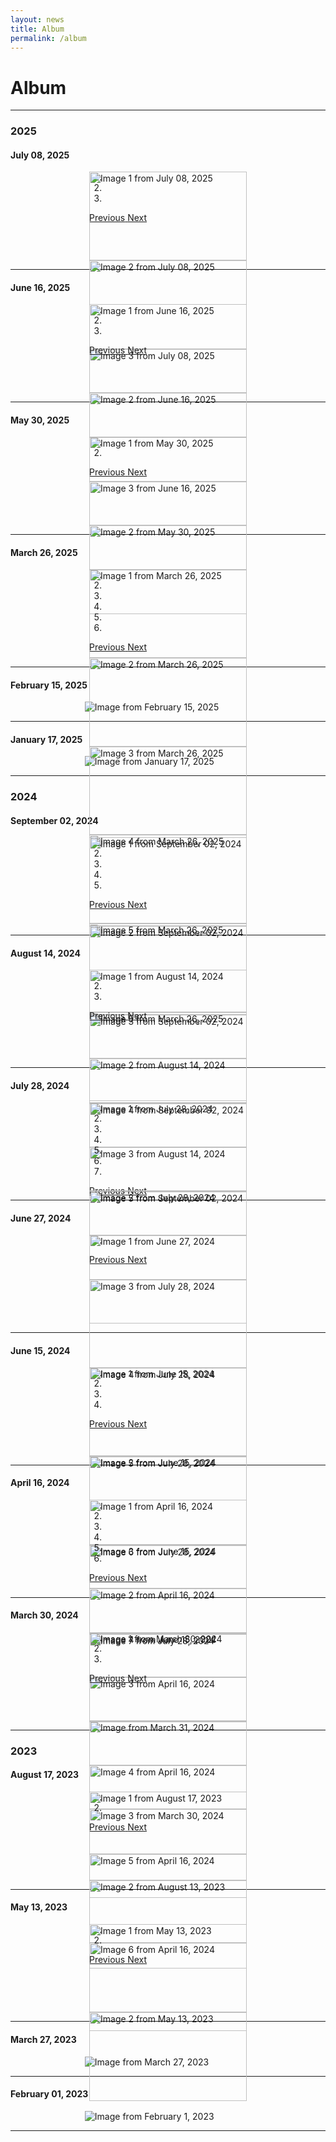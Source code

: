 ```yaml
---
layout: news
title: Album
permalink: /album
---
```


<style>
.carousel-container {
  width: 50%; /* Width relative to the parent */
  margin: auto;
  position: relative;
  padding-bottom: 28.12%; /* 16:9 Aspect Ratio (9/16 = 0.5625) */
  height: 0;
}

.carousel-container .carousel-inner {
  position: absolute;
  top: 0;
  left: 0;
  bottom: 0;
  right: 0;
}

.carousel-container .carousel-item img {
  width: 100%;
}
</style>


# Album

---

### 2025

#### July 08, 2025
<div id="july08Carousel" class="carousel slide carousel-container" data-ride="carousel">
  <ol class="carousel-indicators">
    <li data-target="#july08Carousel" data-slide-to="0" class="active"></li>
    <li data-target="#july08Carousel" data-slide-to="1"></li>
    <li data-target="#july08Carousel" data-slide-to="2"></li>
  </ol>
  <div class="carousel-inner">
    <div class="carousel-item active">
      <img src="/assets/img/lab/lab20250708-1.jpg" alt="Image 1 from July 08, 2025">
    </div>
    <div class="carousel-item">
      <img src="/assets/img/lab/lab20250708-2.jpg" alt="Image 2 from July 08, 2025">
    </div>
    <div class="carousel-item">
      <img src="/assets/img/lab/lab20250708-3.jpg" alt="Image 3 from July 08, 2025">
    </div>
  </div>
  <a class="carousel-control-prev" href="#july08Carousel" role="button" data-slide="prev">
    <span class="carousel-control-prev-icon" aria-hidden="true"></span>
    <span class="sr-only">Previous</span>
  </a>
  <a class="carousel-control-next" href="#july08Carousel" role="button" data-slide="next">
    <span class="carousel-control-next-icon" aria-hidden="true"></span>
    <span class="sr-only">Next</span>
  </a>
</div>
<hr>

#### June 16, 2025
<div id="june16Carousel" class="carousel slide carousel-container" data-ride="carousel">
  <ol class="carousel-indicators">
    <li data-target="#june16Carousel" data-slide-to="0" class="active"></li>
    <li data-target="#june16Carousel" data-slide-to="1"></li>
    <li data-target="#june16Carousel" data-slide-to="2"></li>
  </ol>
  <div class="carousel-inner">
    <div class="carousel-item active">
      <img src="/assets/img/lab/lab20250616-1.jpg" alt="Image 1 from June 16, 2025">
    </div>
    <div class="carousel-item">
      <img src="/assets/img/lab/lab20250616-2.jpg" alt="Image 2 from June 16, 2025">
    </div>
    <div class="carousel-item">
      <img src="/assets/img/lab/lab20250616-3.jpg" alt="Image 3 from June 16, 2025">
    </div>
  </div>
  <a class="carousel-control-prev" href="#june16Carousel" role="button" data-slide="prev">
    <span class="carousel-control-prev-icon" aria-hidden="true"></span>
    <span class="sr-only">Previous</span>
  </a>
  <a class="carousel-control-next" href="#june16Carousel" role="button" data-slide="next">
    <span class="carousel-control-next-icon" aria-hidden="true"></span>
    <span class="sr-only">Next</span>
  </a>
</div>
<hr>

#### May 30, 2025
<div id="may30Carousel" class="carousel slide carousel-container" data-ride="carousel">
  <ol class="carousel-indicators">
    <li data-target="#may30Carousel" data-slide-to="0" class="active"></li>
    <li data-target="#may30Carousel" data-slide-to="1"></li>
  </ol>
  <div class="carousel-inner">
    <div class="carousel-item active">
      <img src="/assets/img/lab/lab20250530-1.jpg" alt="Image 1 from May 30, 2025">
    </div>
    <div class="carousel-item">
      <img src="/assets/img/lab/lab20250530-2.jpg" alt="Image 2 from May 30, 2025">
    </div>
  </div>
  <a class="carousel-control-prev" href="#may30Carousel" role="button" data-slide="prev">
    <span class="carousel-control-prev-icon" aria-hidden="true"></span>
    <span class="sr-only">Previous</span>
  </a>
  <a class="carousel-control-next" href="#may30Carousel" role="button" data-slide="next">
    <span class="carousel-control-next-icon" aria-hidden="true"></span>
    <span class="sr-only">Next</span>
  </a>
</div>
<hr>

#### March 26, 2025
<div id="march26Carousel" class="carousel slide carousel-container" data-ride="carousel">
  <ol class="carousel-indicators">
    <li data-target="#march26Carousel" data-slide-to="0" class="active"></li>
    <li data-target="#march26Carousel" data-slide-to="1"></li>
    <li data-target="#march26Carousel" data-slide-to="2"></li>
    <li data-target="#march26Carousel" data-slide-to="3"></li>
    <li data-target="#march26Carousel" data-slide-to="4"></li>
    <li data-target="#march26Carousel" data-slide-to="5"></li>
  </ol>
  <div class="carousel-inner">
    <div class="carousel-item active">
      <img src="/assets/img/lab/lab20250326-1.jpg" alt="Image 1 from March 26, 2025">
    </div>
    <div class="carousel-item">
      <img src="/assets/img/lab/lab20250326-2.jpg" alt="Image 2 from March 26, 2025">
    </div>
    <div class="carousel-item">
      <img src="/assets/img/lab/lab20250326-3.jpg" alt="Image 3 from March 26, 2025">
    </div>
    <div class="carousel-item">
      <img src="/assets/img/lab/lab20250326-4.jpg" alt="Image 4 from March 26, 2025">
    </div>
    <div class="carousel-item">
      <img src="/assets/img/lab/lab20250326-5.jpg" alt="Image 5 from March 26, 2025">
    </div>
    <div class="carousel-item">
      <img src="/assets/img/lab/lab20250326-6.jpg" alt="Image 5 from March 26, 2025">
    </div>
  </div>
  <a class="carousel-control-prev" href="#march26Carousel" role="button" data-slide="prev">
    <span class="carousel-control-prev-icon" aria-hidden="true"></span>
    <span class="sr-only">Previous</span>
  </a>
  <a class="carousel-control-next" href="#march26Carousel" role="button" data-slide="next">
    <span class="carousel-control-next-icon" aria-hidden="true"></span>
    <span class="sr-only">Next</span>
  </a>
</div>
<hr>

#### February 15, 2025
<div class="container" style="width: 52.84%; margin: auto;">
  <div class="row">
    <div class="col-lg-12">
      <img src="/assets/img/lab/lab20250215-1.jpg" class="img-fluid" alt="Image from February 15, 2025">
    </div>
  </div>
</div>
<hr>

#### January 17, 2025
<div class="container" style="width: 52.84%; margin: auto;">
  <div class="row">
    <div class="col-lg-12">
      <img src="/assets/img/lab/lab20250117-1.jpg" class="img-fluid" alt="Image from January 17, 2025">
    </div>
  </div>
</div>
<hr>

### 2024

#### September 02, 2024
<div id="september02Carousel" class="carousel slide carousel-container" data-ride="carousel">
  <ol class="carousel-indicators">
    <li data-target="#september02Carousel" data-slide-to="0" class="active"></li>
    <li data-target="#september02Carousel" data-slide-to="1"></li>
    <li data-target="#september02Carousel" data-slide-to="2"></li>
    <li data-target="#september02Carousel" data-slide-to="3"></li>
    <li data-target="#september02Carousel" data-slide-to="4"></li>
  </ol>
  <div class="carousel-inner">
    <div class="carousel-item active">
      <img src="/assets/img/lab/lab20240902-1.jpg" alt="Image 1 from September 02, 2024">
    </div>
    <div class="carousel-item">
      <img src="/assets/img/lab/lab20240902-2.jpg" alt="Image 2 from September 02, 2024">
    </div>
    <div class="carousel-item">
      <img src="/assets/img/lab/lab20240902-3.jpg" alt="Image 3 from September 02, 2024">
    </div>
    <div class="carousel-item">
      <img src="/assets/img/lab/lab20240902-4.jpg" alt="Image 4 from September 02, 2024">
    </div>
    <div class="carousel-item">
      <img src="/assets/img/lab/lab20240902-5.jpg" alt="Image 5 from September 02, 2024">
    </div>
  </div>
  <a class="carousel-control-prev" href="#september02Carousel" role="button" data-slide="prev">
    <span class="carousel-control-prev-icon" aria-hidden="true"></span>
    <span class="sr-only">Previous</span>
  </a>
  <a class="carousel-control-next" href="#september02Carousel" role="button" data-slide="next">
    <span class="carousel-control-next-icon" aria-hidden="true"></span>
    <span class="sr-only">Next</span>
  </a>
</div>
<hr>

#### August 14, 2024
<div id="august14Carousel" class="carousel slide carousel-container" data-ride="carousel">
  <ol class="carousel-indicators">
    <li data-target="#august14Carousel" data-slide-to="0" class="active"></li>
    <li data-target="#august14Carousel" data-slide-to="1"></li>
    <li data-target="#august14Carousel" data-slide-to="2"></li>
  </ol>
  <div class="carousel-inner">
    <div class="carousel-item active">
      <img src="/assets/img/lab/lab20240814-1.jpg" alt="Image 1 from August 14, 2024">
    </div>
    <div class="carousel-item">
      <img src="/assets/img/lab/lab20240814-2.jpg" alt="Image 2 from August 14, 2024">
    </div>
    <div class="carousel-item">
      <img src="/assets/img/lab/lab20240814-3.jpg" alt="Image 3 from August 14, 2024">
    </div>
  </div>
  <a class="carousel-control-prev" href="#august14Carousel" role="button" data-slide="prev">
    <span class="carousel-control-prev-icon" aria-hidden="true"></span>
    <span class="sr-only">Previous</span>
  </a>
  <a class="carousel-control-next" href="#august14Carousel" role="button" data-slide="next">
    <span class="carousel-control-next-icon" aria-hidden="true"></span>
    <span class="sr-only">Next</span>
  </a>
</div>
<hr>

#### July 28, 2024
<div id="july28Carousel" class="carousel slide carousel-container" data-ride="carousel">
  <ol class="carousel-indicators">
    <li data-target="#july28Carousel" data-slide-to="0" class="active"></li>
    <li data-target="#july28Carousel" data-slide-to="1"></li>
    <li data-target="#july28Carousel" data-slide-to="2"></li>
    <li data-target="#july28Carousel" data-slide-to="3"></li>
    <li data-target="#july28Carousel" data-slide-to="4"></li>
    <li data-target="#july28Carousel" data-slide-to="5"></li>
    <li data-target="#july28Carousel" data-slide-to="6"></li>
  </ol>
  <div class="carousel-inner">
    <div class="carousel-item active">
      <img src="/assets/img/lab/lab20240728-1.jpg" alt="Image 1 from July 28, 2024">
    </div>
    <div class="carousel-item">
      <img src="/assets/img/lab/lab20240728-2.jpg" alt="Image 2 from July 28, 2024">
    </div>
    <div class="carousel-item">
      <img src="/assets/img/lab/lab20240728-3.jpg" alt="Image 3 from July 28, 2024">
    </div>
    <div class="carousel-item">
      <img src="/assets/img/lab/lab20240728-4.jpg" alt="Image 4 from July 28, 2024">
    </div>
    <div class="carousel-item">
      <img src="/assets/img/lab/lab20240728-5.jpg" alt="Image 5 from July 28, 2024">
    </div>
    <div class="carousel-item">
      <img src="/assets/img/lab/lab20240728-6.jpg" alt="Image 6 from July 28, 2024">
    </div>
    <div class="carousel-item">
      <img src="/assets/img/lab/lab20240728-7.jpg" alt="Image 7 from July 28, 2024">
    </div>
  </div>
  <a class="carousel-control-prev" href="#july28Carousel" role="button" data-slide="prev">
    <span class="carousel-control-prev-icon" aria-hidden="true"></span>
    <span class="sr-only">Previous</span>
  </a>
  <a class="carousel-control-next" href="#july28Carousel" role="button" data-slide="next">
    <span class="carousel-control-next-icon" aria-hidden="true"></span>
    <span class="sr-only">Next</span>
  </a>
</div>
<hr>


#### June 27, 2024
<div id="june27Carousel" class="carousel slide carousel-container" data-ride="carousel">
  <ol class="carousel-indicators">
    <li data-target="#april16Carousel" data-slide-to="0" class="active"></li>
  </ol>
  <div class="carousel-inner">
    <div class="carousel-item active">
      <img src="/assets/img/lab/lab20240627-1.jpg" alt="Image 1 from June 27, 2024">
    </div>
  </div>
  <a class="carousel-control-prev" href="#june27Carousel" role="button" data-slide="prev">
    <span class="carousel-control-prev-icon" aria-hidden="true"></span>
    <span class="sr-only">Previous</span>
  </a>
  <a class="carousel-control-next" href="#june27Carousel" role="button" data-slide="next">
    <span class="carousel-control-next-icon" aria-hidden="true"></span>
    <span class="sr-only">Next</span>
  </a>
</div>
<hr>


#### June 15, 2024
<div id="june15Carousel" class="carousel slide carousel-container" data-ride="carousel">
  <ol class="carousel-indicators">
    <li data-target="#april16Carousel" data-slide-to="0" class="active"></li>
    <li data-target="#april16Carousel" data-slide-to="1"></li>
    <li data-target="#april16Carousel" data-slide-to="2"></li>
    <li data-target="#april16Carousel" data-slide-to="3"></li>
  </ol>
  <div class="carousel-inner">
    <div class="carousel-item active">
      <img src="/assets/img/lab/lab20240615-1.jpg" alt="Image 1 from June 15, 2024">
    </div>
    <div class="carousel-item">
      <img src="/assets/img/lab/lab20240615-2.jpg" alt="Image 2 from June 15, 2024">
    </div>
    <div class="carousel-item">
      <img src="/assets/img/lab/lab20240615-3.jpg" alt="Image 3 from June 15, 2024">
    </div>
    <div class="carousel-item">
      <img src="/assets/img/lab/lab20240615-4.jpg" alt="Image 4 from June 15, 2024">
    </div>
  </div>
  <a class="carousel-control-prev" href="#june15Carousel" role="button" data-slide="prev">
    <span class="carousel-control-prev-icon" aria-hidden="true"></span>
    <span class="sr-only">Previous</span>
  </a>
  <a class="carousel-control-next" href="#june15Carousel" role="button" data-slide="next">
    <span class="carousel-control-next-icon" aria-hidden="true"></span>
    <span class="sr-only">Next</span>
  </a>
</div>
<hr>



#### April 16, 2024
<div id="april16Carousel" class="carousel slide carousel-container" data-ride="carousel">
  <ol class="carousel-indicators">
    <li data-target="#april16Carousel" data-slide-to="0" class="active"></li>
    <li data-target="#april16Carousel" data-slide-to="1"></li>
    <li data-target="#april16Carousel" data-slide-to="2"></li>
    <li data-target="#april16Carousel" data-slide-to="3"></li>
    <li data-target="#april16Carousel" data-slide-to="4"></li>
    <li data-target="#april16Carousel" data-slide-to="5"></li>
  </ol>
  <div class="carousel-inner">
    <div class="carousel-item active">
      <img src="/assets/img/lab/lab20240416-1.jpg" alt="Image 1 from April 16, 2024">
    </div>
    <div class="carousel-item">
      <img src="/assets/img/lab/lab20240416-2.jpg" alt="Image 2 from April 16, 2024">
    </div>
    <div class="carousel-item">
      <img src="/assets/img/lab/lab20240416-3.jpg" alt="Image 3 from April 16, 2024">
    </div>
    <div class="carousel-item">
      <img src="/assets/img/lab/lab20240416-4.jpg" alt="Image 4 from April 16, 2024">
    </div>
    <div class="carousel-item">
      <img src="/assets/img/lab/lab20240416-5.jpg" alt="Image 5 from April 16, 2024">
    </div>
    <div class="carousel-item">
      <img src="/assets/img/lab/lab20240416-6.jpg" alt="Image 6 from April 16, 2024">
    </div>
  </div>
  <a class="carousel-control-prev" href="#april16Carousel" role="button" data-slide="prev">
    <span class="carousel-control-prev-icon" aria-hidden="true"></span>
    <span class="sr-only">Previous</span>
  </a>
  <a class="carousel-control-next" href="#april16Carousel" role="button" data-slide="next">
    <span class="carousel-control-next-icon" aria-hidden="true"></span>
    <span class="sr-only">Next</span>
  </a>
</div>
<hr>


#### March 30, 2024
<div id="march30Carousel" class="carousel slide carousel-container" data-ride="carousel">
  <ol class="carousel-indicators">
    <li data-target="#march30Carousel" data-slide-to="0" class="active"></li>
    <li data-target="#march30Carousel" data-slide-to="1"></li>
    <li data-target="#march30Carousel" data-slide-to="2"></li>
  </ol>
  <div class="carousel-inner">
    <div class="carousel-item active">
      <img src="/assets/img/lab/lab20240330_1.jpg" alt="Image 1 from March 30, 2024">
    </div>
    <div class="carousel-item">
      <img src="/assets/img/lab/lab20240331.jpg" alt="Image from March 31, 2024">
    </div>
    <div class="carousel-item">
      <img src="/assets/img/lab/lab20240330_2.jpg" alt="Image 3 from March 30, 2024">
    </div>
  </div>
  <a class="carousel-control-prev" href="#march30Carousel" role="button" data-slide="prev">
    <span class="carousel-control-prev-icon" aria-hidden="true"></span>
    <span class="sr-only">Previous</span>
  </a>
  <a class="carousel-control-next" href="#march30Carousel" role="button" data-slide="next">
    <span class="carousel-control-next-icon" aria-hidden="true"></span>
    <span class="sr-only">Next</span>
  </a>
</div>
<hr>


### 2023

#### August 17, 2023
<div id="august13Carousel" class="carousel slide carousel-container" data-ride="carousel">
  <ol class="carousel-indicators">
    <li data-target="#august13Carousel" data-slide-to="0" class="active"></li>
    <li data-target="#august13Carousel" data-slide-to="1"></li>
  </ol>
  <div class="carousel-inner">
    <div class="carousel-item active">
      <img src="/assets/img/lab/lab20230817.jpg" alt="Image 1 from August 17, 2023">
    </div>
    <div class="carousel-item">
      <img src="/assets/img/lab/lab20230818.jpg" alt="Image 2 from August 13, 2023">
    </div>
   </div>
  <a class="carousel-control-prev" href="#august13Carousel" role="button" data-slide="prev">
    <span class="carousel-control-prev-icon" aria-hidden="true"></span>
    <span class="sr-only">Previous</span>
  </a>
  <a class="carousel-control-next" href="#august13Carousel" role="button" data-slide="next">
    <span class="carousel-control-next-icon" aria-hidden="true"></span>
    <span class="sr-only">Next</span>
  </a>
</div>
<hr>


#### May 13, 2023
<div id="may13Carousel" class="carousel slide carousel-container" data-ride="carousel">
  <ol class="carousel-indicators">
    <li data-target="#may13Carousel" data-slide-to="0" class="active"></li>
    <li data-target="#may13Carousel" data-slide-to="1"></li>
  </ol>
  <div class="carousel-inner">
    <div class="carousel-item active">
      <img src="/assets/img/lab/lab20230513_1.jpg" alt="Image 1 from May 13, 2023">
    </div>
    <div class="carousel-item">
      <img src="/assets/img/lab/lab20230513_2.jpg" alt="Image 2 from May 13, 2023">
    </div>
   </div>
  <a class="carousel-control-prev" href="#may13Carousel" role="button" data-slide="prev">
    <span class="carousel-control-prev-icon" aria-hidden="true"></span>
    <span class="sr-only">Previous</span>
  </a>
  <a class="carousel-control-next" href="#may13Carousel" role="button" data-slide="next">
    <span class="carousel-control-next-icon" aria-hidden="true"></span>
    <span class="sr-only">Next</span>
  </a>
</div>
<hr>


#### March 27, 2023
<div class="container" style="width: 52.84%; margin: auto;">
  <div class="row">
    <div class="col-lg-12">
      <img src="/assets/img/lab/lab20230327.jpg" class="img-fluid" alt="Image from March 27, 2023">
    </div>
  </div>
</div>
<hr>

#### February 01, 2023
<div class="container" style="width: 52.84%; margin: auto;">
  <div class="row">
    <div class="col-lg-12">
      <img src="/assets/img/lab/lab20230201.jpg" class="img-fluid" alt="Image from February 1, 2023">
    </div>
  </div>
</div>
<hr>
